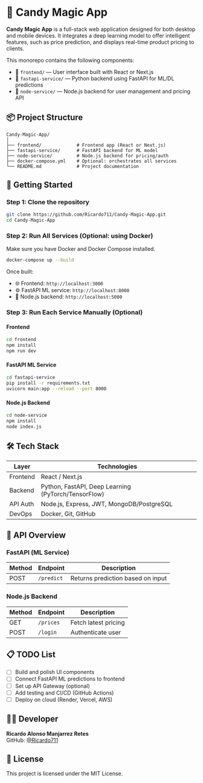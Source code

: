 # 🍬 Candy Magic App

**Candy Magic App** is a full-stack web application designed for both desktop and mobile devices. It integrates a deep learning model to offer intelligent features, such as price prediction, and displays real-time product pricing to clients.

This monorepo contains the following components:

- 🔮 `frontend/` — User interface built with React or Next.js
- 🧠 `fastapi-service/` — Python backend using FastAPI for ML/DL predictions
- 🧾 `node-service/` — Node.js backend for user management and pricing API

## 📦 Project Structure

```
Candy-Magic-App/
│
├── frontend/             # Frontend app (React or Next.js)
├── fastapi-service/      # FastAPI backend for ML model
├── node-service/         # Node.js backend for pricing/auth
├── docker-compose.yml    # Optional: orchestrates all services
└── README.md             # Project documentation
```

## 🚀 Getting Started

### Step 1: Clone the repository

```bash
git clone https://github.com/Ricardo711/Candy-Magic-App.git
cd Candy-Magic-App
```

### Step 2: Run All Services (Optional: using Docker)

Make sure you have Docker and Docker Compose installed.

```bash
docker-compose up --build
```

Once built:

- 🌐 Frontend: `http://localhost:3000`
- ⚙️ FastAPI ML service: `http://localhost:8000`
- 📡 Node.js backend: `http://localhost:5000`

### Step 3: Run Each Service Manually (Optional)

#### Frontend

```bash
cd frontend
npm install
npm run dev
```

#### FastAPI ML Service

```bash
cd fastapi-service
pip install -r requirements.txt
uvicorn main:app --reload --port 8000
```

#### Node.js Backend

```bash
cd node-service
npm install
node index.js
```

## 🛠️ Tech Stack

| Layer     | Technologies                             |
|-----------|------------------------------------------|
| Frontend  | React / Next.js                          |
| Backend   | Python, FastAPI, Deep Learning (PyTorch/TensorFlow) |
| API Auth  | Node.js, Express, JWT, MongoDB/PostgreSQL |
| DevOps    | Docker, Git, GitHub                      |

## 📡 API Overview

### FastAPI (ML Service)

| Method | Endpoint   | Description                       |
|--------|------------|-----------------------------------|
| POST   | `/predict` | Returns prediction based on input |

### Node.js Backend

| Method | Endpoint   | Description                       |
|--------|------------|-----------------------------------|
| GET    | `/prices`  | Fetch latest pricing              |
| POST   | `/login`   | Authenticate user                 |

## 📋 TODO List

- [ ] Build and polish UI components
- [ ] Connect FastAPI ML predictions to frontend
- [ ] Set up API Gateway (optional)
- [ ] Add testing and CI/CD (GitHub Actions)
- [ ] Deploy on cloud (Render, Vercel, AWS)

## 👨‍💻 Developer

**Ricardo Alonso Manjarrez Retes**  
GitHub: [@Ricardo711](https://github.com/Ricardo711)

## 📝 License

This project is licensed under the MIT License.


